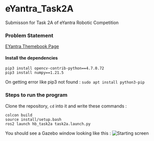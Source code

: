 # eYantra_Task2A
Submisson for Task 2A of eYantra Robotic Competition

### Problem Statement
[EYantra Themebook Page](https://portal.e-yantra.org/themeBook/hb/Task_2/task_2a_prob_statement.html)

#### Install the dependencies
```
pip3 install opencv-contrib-python==4.7.0.72
pip3 install numpy==1.21.5
```
On getting error like pip3 not found : 
```sudo apt install python3-pip```

### Steps to run the program
Clone the repository, `cd` into it and write these commands :
```
colcon build
source install/setup.bash
ros2 launch hb_task2a task2a.launch.py
```
You should see a Gazebo window looking like this :
![Starting screen](/gazebo.png)
